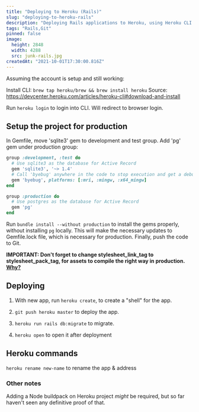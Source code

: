 ```yaml
---
title: "Deploying to Heroku (Rails)"
slug: "deploying-to-heroku-rails"
description: "Deploying Rails applications to Heroku, using Heroku CLI."
tags: "Rails,Git"
pinned: false
image:
  height: 2848
  width: 4288
  src: junk-rails.jpg
createdAt: "2021-10-01T17:30:00.816Z"
---
```


Assuming the account is setup and still working:

Install CLI: `brew tap heroku/brew && brew install heroku`
Source: https://devcenter.heroku.com/articles/heroku-cli#download-and-install

Run `heroku login` to login into CLI. Will redirect to browser login.

## Setup the project for production

In Gemfile, move 'sqlite3' gem to development and test group. Add 'pg' gem under production group:

```ruby
group :development, :test do
  # Use sqlite3 as the database for Active Record
  gem 'sqlite3', '~> 1.4'
  # Call 'byebug' anywhere in the code to stop execution and get a debugger console
  gem 'byebug', platforms: [:mri, :mingw, :x64_mingw]
end

group :production do
  # Use postgres as the database for Active Record
  gem 'pg'
end
```

Run `bundle install --without production` to install the gems properly, without installing `pg` locally. This will make the necessary updates to Gemfile.lock file, which is necessary for production. Finally, push the code to Git.

**IMPORTANT: Don't forget to change stylesheet_link_tag to stylesheet_pack_tag, for assets to compile the right way in production. [Why?](/junkyard/15 "Rails 6 Webpacker Setup")**

## Deploying

1. With new app, run `heroku create`, to create a "shell" for the app.

2. `git push heroku master` to deploy the app.

3. `heroku run rails db:migrate` to migrate.

4. `heroku open` to open it after deployment

## Heroku commands

`heroku rename new-name` to rename the app & address

### Other notes

Adding a Node buildpack on Heroku project _might_ be required, but so far haven't seen any definitive proof of that.
